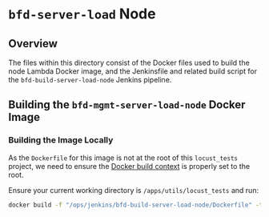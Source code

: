 # `bfd-server-load` Node

## Overview

The files within this directory consist of the Docker files used to build the node Lambda Docker image, 
and the Jenkinsfile and related build script for the `bfd-build-server-load-node` Jenkins pipeline.

## Building the `bfd-mgmt-server-load-node` Docker Image

### Building the Image Locally

As the `Dockerfile` for this image is not at the root of this `locust_tests` project, we need to
ensure the [Docker build
context](https://docs.docker.com/engine/reference/commandline/build/#description) is properly set to
the root. 

Ensure your current working directory is `/apps/utils/locust_tests` and run:

```bash
docker build -f "/ops/jenkins/bfd-build-server-load-node/Dockerfile" -t "<your-tag>" --platform linux/amd64 .
```
